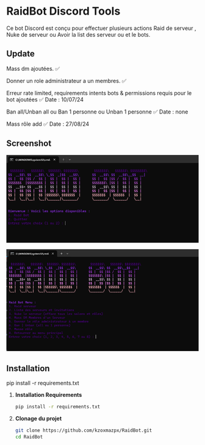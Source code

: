 # RaidBot Discord Tools

Ce bot Discord est conçu pour effectuer plusieurs actions Raid de serveur , Nuke de serveur ou Avoir la list des serveur ou et le bots.

## Update

Mass dm ajoutées. ✅

Donner un role administrateur a un membres. ✅ 

Erreur rate limited, requirements intents bots & permissions requis pour le bot ajoutées ✅  Date : 10/07/24

Ban all/Unban all ou Ban 1 personne ou Unban 1 personne ✅  Date : none

Mass rôle add ✅  Date : 27/08/24

## Screenshot

![Exemple](screenshot.png)

![Exemple](screenshot2.png)

## Installation

pip install -r requirements.txt

1. **Installation Requirements**
   ```bash
   pip install -r requirements.txt

2. **Clonage du projet**
   ```bash
   git clone https://github.com/kzoxmazpx/RaidBot.git
   cd RaidBot

